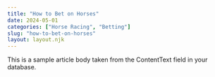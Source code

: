```yaml
---
title: "How to Bet on Horses"
date: 2024-05-01
categories: ["Horse Racing", "Betting"]
slug: "how-to-bet-on-horses"
layout: layout.njk
---
```


<p>This is a sample article body taken from the ContentText field in your database.</p>
